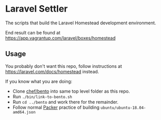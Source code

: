 # Laravel Settler

The scripts that build the Laravel Homestead development environment. 

End result can be found at https://app.vagrantup.com/laravel/boxes/homestead

## Usage

You probably don't want this repo, follow instructions at https://laravel.com/docs/homestead instead.

If you know what you are doing:

* Clone [chef/bento](https://github.com/chef/bento) into same top level folder as this repo.
* Run `./bin/link-to-bento.sh`
* Run `cd ../bento` and work there for the remainder.
* Follow normal [Packer](https://www.packer.io/) practice of building `ubuntu/ubuntu-18.04-amd64.json`

